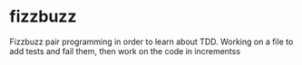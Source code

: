 # fizzbuzz
Fizzbuzz pair programming in order to learn about TDD.
Working on a file to add tests and fail them, then work on the code in incrementss
